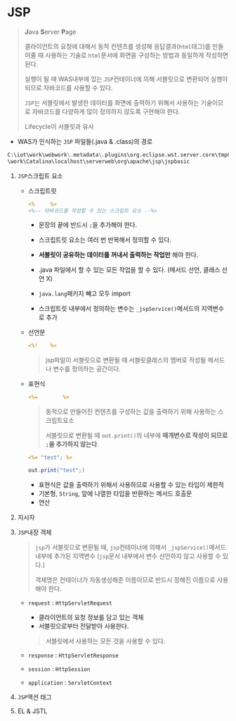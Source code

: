 # JSP

> **J**ava **S**erver **P**age
>
> 클라이언트의 요청에 대해서 동적 컨텐츠를 생성해 응답결과(`html`태그)를 만들어줄 때 사용하는 기술로 `html`문서에 화면을 구성하는 방법과 동일하게 작성하면 된다.
>
> 실행이 될 때 WAS내부에 있는 `JSP`컨테이너에 의해 서블릿으로 변환되어 실행이 되므로 자바코드를 사용할 수 있다.
>
> `JSP`는 서블릿에서 발생한 데이터를 화면에 출력하기 위해서 사용하는 기술이므로 자바코드를 다양하게 많이 정의하지 않도록 구현해야 한다.
>
> Lifecycle이 서블릿과 유사

* WAS가 인식하는 `JSP` 파일들(.java & .class)의 경로

```markdown
C:\iot\work\webwork\.metadata\.plugins\org.eclipse.wst.server.core\tmp0
\work\Catalina\localhost\serverweb\org\apache\jsp\jspbasic
```

1. `JSP`스크립트 요소

   * 스크립트릿

     ```jsp
     <%		%>
     <%-- 자바코드를 작성할 수 있는 스크립트 요소 --%>
     ```

     * 문장의 끝에 반드시 `;`을 추가해야 한다.

     * 스크립트릿 요소는 여러 번 반복해서 정의할 수 있다.

     * **서블릿이 공유하는 데이터를 꺼내서 출력하는 작업만** 해야 한다.

     * .java 파일에서 할 수 있는 모든 작업을 할 수 있다. (메서드 선언, 클래스 선언 X)

     * `java.lang`패키지 빼고 모두 import

     * 스크립트릿 내부에서 정의하는 변수는 `_jspService()`메서드의 지역변수로 추가

   * 선언문

     ```jsp
     <%! 	%>
     ```

     > jsp파일이 서블릿으로 변환될 때 서블릿클래스의 멤버로 작성될 메서드나 변수를 정의하는 공간이다.

   * 표현식

     ```jsp
     <%=		%>
     ```

     > 동적으로 만들어진 컨텐츠를 구성하는 값을 출력하기 위해 사용하는 스크립트요소
     >
     > 서블릿으로 변환될 때 `out.print()`의 내부에 **매개변수로 작성이 되므로 `;`을 추가하지 않는다**.

     ```jsp
     <%= "test"; %> 
     ```

     ```java
     out.print("test";)
     ```

     * 표현식은 값을 출력하기 위해서 사용하므로 사용할 수 있는 타입이 제한적
     * 기본형, `String`, 앞에 나열한 타입을 반환하는 메서드 호출문
     * 연산

2. 지시자

3. `JSP`내장 객체

   > `jsp`가 서블릿으로 변환될 때, `jsp`컨테이너에 의해서 `_jspService()`메서드 내부에 추가된 지역변수 (`jsp`문서 내부에서 변수 선언하지 않고 사용할 수 있다.)
   >
   > 객체명은 컨테이너가 자동생성해준 이름이므로 반드시 정해진 이름으로 사용해야 한다.

   * `request` : `HttpServletRequest`

     * 클라이언트의 요청 정보를 담고 있는 객체
     * 서블릿으로부터 전달받아 사용한다.

     >서블릿에서 사용하는 모든 것을 사용할 수 있다.

   * `response` : `HttpServletResponse`

   * `session` : `HttpSession`

   * `application` : `ServletContext`

4. `JSP`액션 태그

5. EL & JSTL

